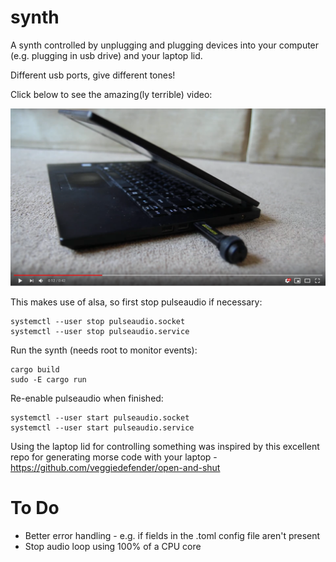 # synth

A synth controlled by unplugging and plugging devices into your computer (e.g. plugging in usb drive) and your laptop lid.  

Different usb ports, give different tones!

Click below to see the amazing(ly terrible) video: 

[![synth video](/images/synth.png)](https://www.youtube.com/watch?v=rY7_q5ujVkw)

This makes use of alsa, so first stop pulseaudio if necessary:

```
systemctl --user stop pulseaudio.socket
systemctl --user stop pulseaudio.service
```

Run the synth (needs root to monitor events):

```
cargo build
sudo -E cargo run
```

Re-enable pulseaudio when finished:

```
systemctl --user start pulseaudio.socket
systemctl --user start pulseaudio.service
```

Using the laptop lid for controlling something was inspired by this excellent repo for generating morse code with your laptop - https://github.com/veggiedefender/open-and-shut

# To Do

* Better error handling - e.g. if fields in the .toml config file aren't present
* Stop audio loop using 100% of a CPU core
